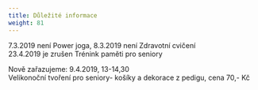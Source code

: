 ```yaml
---
title: Důležité informace
weight: 81
---
```

7.3.2019 není Power joga, 8.3.2019 není Zdravotní cvičení\
23.4.2019 je zrušen Trénink paměti pro seniory

Nově zařazujeme: 9.4.2019, 13-14,30\
Velikonoční tvoření pro seniory- košíky a dekorace z pedigu, cena 70,- Kč
